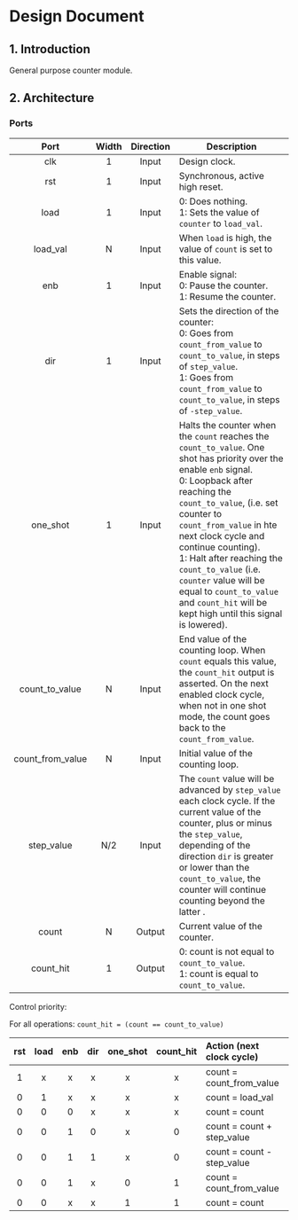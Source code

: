 # Design Document

## 1. Introduction

General purpose counter module.

## 2. Architecture

### Ports

| Port | Width | Direction | Description |
|:----:|:---:|:---:|---|
| clk | 1 | Input | Design clock. |
| rst | 1 | Input | Synchronous, active high reset. |
| load | 1 | Input | 0: Does nothing.<br>1: Sets the value of `counter` to `load_val`. |
| load_val | N | Input | When `load` is high, the value of `count` is set to this value. |
| enb | 1 | Input | Enable signal:<br>0: Pause the counter.<br>1: Resume the counter. |
| dir | 1 | Input | Sets the direction of the counter:<br>0: Goes from `count_from_value` to `count_to_value`, in steps of `step_value`. <br>1: Goes from `count_from_value` to `count_to_value`, in steps of `-step_value`. |
| one_shot | 1 | Input | Halts the counter when the `count` reaches the `count_to_value`. One shot has priority over the enable `enb` signal.<br>0: Loopback after reaching the `count_to_value`, (i.e. set counter to `count_from_value` in hte next clock cycle and continue counting).<br>1: Halt after reaching the `count_to_value` (i.e. `counter` value will be equal to `count_to_value` and `count_hit` will be kept high until this signal is lowered). |
| count_to_value | N | Input | End value of the counting loop. When `count` equals this value, the `count_hit` output is asserted. On the next enabled clock cycle, when not in one shot mode, the count goes back to the `count_from_value`. |
| count_from_value | N | Input | Initial value of the counting loop. |
| step_value | N/2 | Input | The `count` value will be advanced by `step_value` each clock cycle. If the current value of the counter, plus or minus the `step_value`, depending of the direction `dir` is greater or lower than the `count_to_value`, the counter will continue counting beyond the latter . |
| count | N | Output | Current value of the counter. |
| count_hit | 1 | Output | 0: count is not equal to `count_to_value`.<br>1: count is equal to `count_to_value`. |

Control priority:

For all operations:
`count_hit = (count == count_to_value)`

| rst   | load  | enb   | dir   | one_shot  | count_hit | Action (next clock cycle) |
|:---:  |:----: |:---:  |:---:  |:--------: |  :----:   |:-------|
| 1     | x     | x     | x     | x         |     x     |count = count_from_value   |
| 0     | 1     | x     | x     | x         |     x     |count = load_val           |
| 0     | 0     | 0     | x     | x         |     x     |count = count              |
| 0     | 0     | 1     | 0     | x         |     0     |count = count + step_value |
| 0     | 0     | 1     | 1     | x         |     0     |count = count - step_value |
| 0     | 0     | 1     | x     | 0         |     1     |count = count_from_value   |
| 0     | 0     | x     | x     | 1         |     1     |count = count              |
